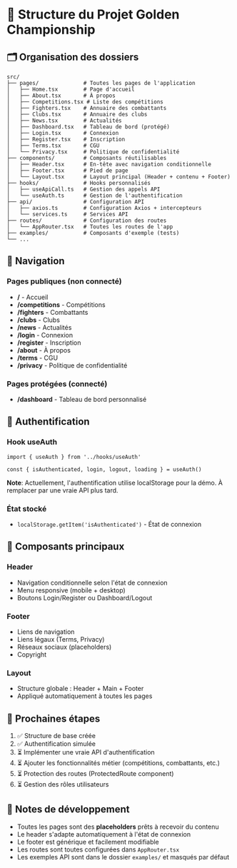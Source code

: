 # 📁 Structure du Projet Golden Championship

## 🗂️ Organisation des dossiers

```
src/
├── pages/              # Toutes les pages de l'application
│   ├── Home.tsx        # Page d'accueil
│   ├── About.tsx       # À propos
│   ├── Competitions.tsx # Liste des compétitions
│   ├── Fighters.tsx    # Annuaire des combattants
│   ├── Clubs.tsx       # Annuaire des clubs
│   ├── News.tsx        # Actualités
│   ├── Dashboard.tsx   # Tableau de bord (protégé)
│   ├── Login.tsx       # Connexion
│   ├── Register.tsx    # Inscription
│   ├── Terms.tsx       # CGU
│   └── Privacy.tsx     # Politique de confidentialité
├── components/         # Composants réutilisables
│   ├── Header.tsx      # En-tête avec navigation conditionnelle
│   ├── Footer.tsx      # Pied de page
│   └── Layout.tsx      # Layout principal (Header + contenu + Footer)
├── hooks/              # Hooks personnalisés
│   ├── useApiCall.ts   # Gestion des appels API
│   └── useAuth.ts      # Gestion de l'authentification
├── api/                # Configuration API
│   ├── axios.ts        # Configuration Axios + intercepteurs
│   └── services.ts     # Services API
├── routes/             # Configuration des routes
│   └── AppRouter.tsx   # Toutes les routes de l'app
├── examples/           # Composants d'exemple (tests)
└── ...
```

## 🧭 Navigation

### Pages publiques (non connecté)
- **/** - Accueil
- **/competitions** - Compétitions
- **/fighters** - Combattants
- **/clubs** - Clubs
- **/news** - Actualités
- **/login** - Connexion
- **/register** - Inscription
- **/about** - À propos
- **/terms** - CGU
- **/privacy** - Politique de confidentialité

### Pages protégées (connecté)
- **/dashboard** - Tableau de bord personnalisé

## 🔐 Authentification

### Hook useAuth
```tsx
import { useAuth } from '../hooks/useAuth'

const { isAuthenticated, login, logout, loading } = useAuth()
```

**Note**: Actuellement, l'authentification utilise localStorage pour la démo. 
À remplacer par une vraie API plus tard.

### État stocké
- `localStorage.getItem('isAuthenticated')` - État de connexion

## 🎨 Composants principaux

### Header
- Navigation conditionnelle selon l'état de connexion
- Menu responsive (mobile + desktop)
- Boutons Login/Register ou Dashboard/Logout

### Footer
- Liens de navigation
- Liens légaux (Terms, Privacy)
- Réseaux sociaux (placeholders)
- Copyright

### Layout
- Structure globale : Header + Main + Footer
- Appliqué automatiquement à toutes les pages

## 🚀 Prochaines étapes

1. ✅ Structure de base créée
2. ✅ Authentification simulée
3. ⏳ Implémenter une vraie API d'authentification
4. ⏳ Ajouter les fonctionnalités métier (compétitions, combattants, etc.)
5. ⏳ Protection des routes (ProtectedRoute component)
6. ⏳ Gestion des rôles utilisateurs

## 📝 Notes de développement

- Toutes les pages sont des **placeholders** prêts à recevoir du contenu
- Le header s'adapte automatiquement à l'état de connexion
- Le footer est générique et facilement modifiable
- Les routes sont toutes configurées dans `AppRouter.tsx`
- Les exemples API sont dans le dossier `examples/` et masqués par défaut